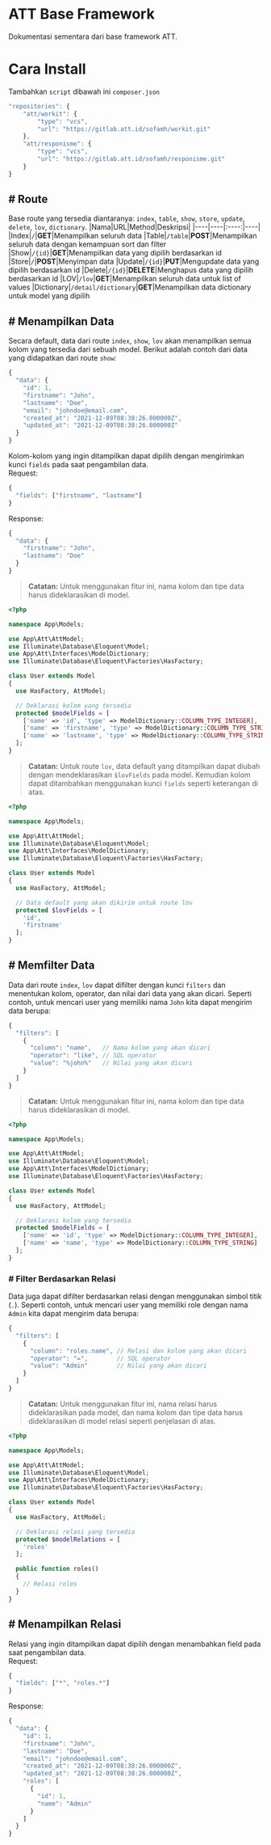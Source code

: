 # ATT Base Framework
Dokumentasi sementara dari base framework ATT.

# Cara Install
Tambahkan `script` dibawah ini `composer.json`
```javascript
"repositories": {
    "att/workit": {
        "type": "vcs",
        "url": "https://gitlab.att.id/sofamh/workit.git"
    },
    "att/responisme": {
        "type": "vcs",
        "url": "https://gitlab.att.id/sofamh/responisme.git"             
    }
}
```

## # Route
Base route yang tersedia diantaranya: `index`, `table`, `show`, `store`, `update`, `delete`, `lov`, `dictionary`.
|Nama|URL|Method|Deskripsi|
|----|----|:----:|----|
|Index|`/`|**GET**|Menampilkan seluruh data
|Table|`/table`|**POST**|Menampilkan seluruh data dengan kemampuan sort dan filter
|Show|`/{id}`|**GET**|Menampilkan data yang dipilih berdasarkan id
|Store|`/`|**POST**|Menyimpan data
|Update|`/{id}`|**PUT**|Mengupdate data yang dipilih berdasarkan id
|Delete|`/{id}`|**DELETE**|Menghapus data yang dipilih berdasarkan id
|LOV|`/lov`|**GET**|Menampilkan seluruh data untuk list of values
|Dictionary|`/detail/dictionary`|**GET**|Menampilkan data dictionary untuk model yang dipilih

## # Menampilkan Data

Secara default, data dari route `index`, `show`, `lov` akan menampilkan semua kolom yang tersedia dari sebuah model. Berikut adalah contoh dari data yang didapatkan dari route `show`:
```javascript
{
  "data": {
    "id": 1,
    "firstname": "John",
    "lastname": "Doe",
    "email": "johndoe@email.com",
    "created_at": "2021-12-09T08:38:26.000000Z",
    "updated_at": "2021-12-09T08:38:26.000000Z"
  }
}
```
Kolom-kolom yang ingin ditampilkan dapat dipilih dengan mengirimkan kunci `fields` pada saat pengambilan data.\
Request:
```javascript
{
  "fields": ["firstname", "lastname"]
}
```
Response:
```javascript
{
  "data": {
    "firstname": "John",
    "lastname": "Doe"
  }
}
```
> **Catatan:** Untuk menggunakan fitur ini, nama kolom dan tipe data harus dideklarasikan di model.

```php
<?php

namespace App\Models;

use App\Att\AttModel;
use Illuminate\Database\Eloquent\Model;
use App\Att\Interfaces\ModelDictionary;
use Illuminate\Database\Eloquent\Factories\HasFactory;

class User extends Model
{
  use HasFactory, AttModel;

  // Deklarasi kolom yang tersedia
  protected $modelFields = [
    ['name' => 'id', 'type' => ModelDictionary::COLUMN_TYPE_INTEGER],
    ['name' => 'firstname', 'type' => ModelDictionary::COLUMN_TYPE_STRING],
    ['name' => 'lastname', 'type' => ModelDictionary::COLUMN_TYPE_STRING],
  ];
}
```
> **Catatan:** Untuk route `lov`, data default yang ditampilkan dapat diubah dengan mendeklarasikan `$lovFields` pada model. Kemudian kolom dapat ditambahkan menggunakan kunci `fields` seperti keterangan di atas.

```php
<?php

namespace App\Models;

use App\Att\AttModel;
use Illuminate\Database\Eloquent\Model;
use App\Att\Interfaces\ModelDictionary;
use Illuminate\Database\Eloquent\Factories\HasFactory;

class User extends Model
{
  use HasFactory, AttModel;

  // Data default yang akan dikirim untuk route lov
  protected $lovFields = [
    'id',
    'firstname'
  ];
}
```
## # Memfilter Data

Data dari route `index`, `lov` dapat difilter dengan kunci `filters`  dan menentukan kolom, operator, dan nilai dari data yang akan dicari. Seperti contoh, untuk mencari user yang memiliki nama `John` kita dapat mengirim data berupa:
```javascript
{
  "filters": [
    {
      "column": "name",   // Nama kolom yang akan dicari
      "operator": "like", // SQL operator
      "value": "%john%"   // Nilai yang akan dicari
    }
  ]
}
```
> **Catatan:** Untuk menggunakan fitur ini, nama kolom dan tipe data harus dideklarasikan di model.

```php
<?php

namespace App\Models;

use App\Att\AttModel;
use Illuminate\Database\Eloquent\Model;
use App\Att\Interfaces\ModelDictionary;
use Illuminate\Database\Eloquent\Factories\HasFactory;

class User extends Model
{
  use HasFactory, AttModel;

  // Deklarasi kolom yang tersedia
  protected $modelFields = [
    ['name' => 'id', 'type' => ModelDictionary::COLUMN_TYPE_INTEGER],
    ['name' => 'name', 'type' => ModelDictionary::COLUMN_TYPE_STRING]
  ];
}
```

### # Filter Berdasarkan Relasi
Data juga dapat difilter berdasarkan relasi dengan menggunakan simbol titik (`.`). Seperti contoh, untuk mencari user yang memiliki role dengan nama `Admin` kita dapat mengirim data berupa:
```javascript
{
  "filters": [
    {
      "column": "roles.name", // Relasi dan kolom yang akan dicari
      "operator": "=",        // SQL operator
      "value": "Admin"        // Nilai yang akan dicari
    }
  ]
}
```
> **Catatan:** Untuk menggunakan fitur ini, nama relasi harus dideklarasikan pada model, dan nama kolom dan tipe data harus dideklarasikan di model relasi seperti penjelasan di atas.

```php
<?php

namespace App\Models;

use App\Att\AttModel;
use Illuminate\Database\Eloquent\Model;
use App\Att\Interfaces\ModelDictionary;
use Illuminate\Database\Eloquent\Factories\HasFactory;

class User extends Model
{
  use HasFactory, AttModel;

  // Deklarasi relasi yang tersedia
  protected $modelRelations = [
    'roles'
  ];

  public function roles()
  {
    // Relasi roles
  }
}
```

## # Menampilkan Relasi
Relasi yang ingin ditampilkan dapat dipilih dengan menambahkan field pada saat pengambilan data.\
Request:
```javascript
{
  "fields": ["*", "roles.*"]
}
```
Response:
```javascript
{
  "data": {
    "id": 1,
    "firstname": "John",
    "lastname": "Doe",
    "email": "johndoe@email.com",
    "created_at": "2021-12-09T08:38:26.000000Z",
    "updated_at": "2021-12-09T08:38:26.000000Z",
    "roles": [
      {
        "id": 1,
        "name": "Admin"
      }
    ]
  }
}
```
